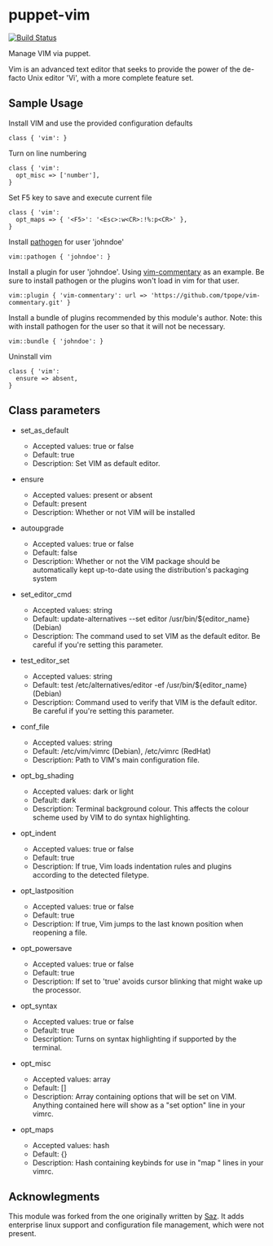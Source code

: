# puppet-vim

[![Build Status](https://travis-ci.org/zanloy/puppet-vim.svg?branch=master)](https://travis-ci.org/zanloy/puppet-vim)

Manage VIM via puppet.

Vim is an advanced text editor that seeks to provide the power of the de-facto Unix editor 'Vi', with a more complete feature set. 

## Sample Usage
Install VIM and use the provided configuration defaults

```
class { 'vim': }
```

Turn on line numbering

```
class { 'vim':
  opt_misc => ['number'],
}
```

Set F5 key to save and execute current file

```
class { 'vim':
  opt_maps => { '<F5>': '<Esc>:w<CR>:!%:p<CR>' },
}
```

Install [pathogen](https://github.com/tpope/vim-pathogen) for user 'johndoe'

```
vim::pathogen { 'johndoe': }
```

Install a plugin for user 'johndoe'.
Using [vim-commentary](https://github.com/tpope/vim-commentary) as an example.
Be sure to install pathogen or the plugins won't load in vim for that user.

```
vim::plugin { 'vim-commentary': url => 'https://github.com/tpope/vim-commentary.git' }
```

Install a bundle of plugins recommended by this module's author. Note: this
with install pathogen for the user so that it will not be necessary.

```
vim::bundle { 'johndoe': }
```

Uninstall vim

```
class { 'vim':
  ensure => absent,
}
```

## Class parameters
* set_as_default
  * Accepted values: true or false
  * Default: true
  * Description: Set VIM as default editor.

* ensure 
  * Accepted values: present or absent 
  * Default: present
  * Description: Whether or not VIM will be installed

* autoupgrade 
  * Accepted values: true or false
  * Default: false
  * Description: Whether or not the VIM package should be automatically kept
    up-to-date using the distribution's packaging system

* set_editor_cmd
  * Accepted values: string
  * Default: update-alternatives --set editor /usr/bin/${editor_name} (Debian)
  * Description: The command used to set VIM as the default editor. Be careful
    if you're setting this parameter.

* test_editor_set 
  * Accepted values: string
  * Default: test /etc/alternatives/editor -ef /usr/bin/${editor_name} (Debian)
  * Description: Command used to verify that VIM is the default editor. Be
    careful if you're setting this parameter.

* conf_file
  * Accepted values: string
  * Default: /etc/vim/vimrc (Debian), /etc/vimrc (RedHat)
  * Description: Path to VIM's main configuration file.

* opt_bg_shading
  * Accepted values: dark or light
  * Default: dark
  * Description: Terminal background colour. This affects the colour scheme used
    by VIM to do syntax highlighting.

* opt_indent
  * Accepted values: true or false
  * Default: true
  * Description: If true, Vim loads indentation rules and plugins according to
    the detected filetype.

* opt_lastposition
  * Accepted values: true or false
  * Default: true
  * Description: If true, Vim jumps to the last known position when reopening a
    file.

* opt_powersave
  * Accepted values: true or false
  * Default: true
  * Description: If set to 'true' avoids cursor blinking that might wake up the
    processor.

* opt_syntax
  * Accepted values: true or false
  * Default: true
  * Description: Turns on syntax highlighting if supported by the terminal.

* opt_misc
  * Accepted values: array
  * Default: []
  * Description: Array containing options that will be set on VIM. Anything
    contained here will show as a "set option" line in your vimrc.

* opt_maps
  * Accepted values: hash
  * Default: {}
  * Description: Hash containing keybinds for use in "map <k> <v>" lines in your
    vimrc.

## Acknowlegments
This module was forked from the one originally written by [Saz](https://github.com/saz/puppet-vim). It adds enterprise linux support and configuration file management, which were not present.
